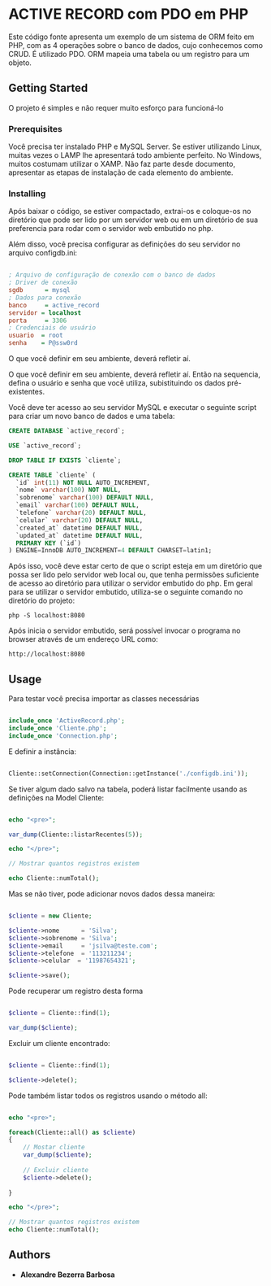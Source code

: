 # ACTIVE RECORD com PDO em PHP

Este código fonte apresenta um exemplo de um sistema de ORM feito em PHP, com as 4 operações sobre o banco de dados, cujo conhecemos como CRUD. É utilizado PDO. ORM mapeia uma tabela ou um registro para um objeto.

## Getting Started

O projeto é simples e não requer muito esforço para funcioná-lo

### Prerequisites

Você precisa ter instalado PHP e MySQL Server. Se estiver utilizando Linux, muitas vezes o LAMP lhe apresentará todo ambiente perfeito. No Windows, muitos costumam utilizar o XAMP.
Não faz parte desde documento, apresentar as etapas de instalação de cada elemento do ambiente.

### Installing

Após baixar o código, se estiver compactado, extrai-os e coloque-os no diretório que pode ser lido por um servidor web ou em um diretório de sua preferencia para rodar com o servidor web embutido no php. 

Além disso, você precisa configurar as definições do seu servidor no arquivo configdb.ini:

```ini

; Arquivo de configuração de conexão com o banco de dados
; Driver de conexão
sgdb      = mysql
; Dados para conexão
banco     = active_record
servidor = localhost
porta     = 3306
; Credenciais de usuário
usuario  = root
senha    = P@ssw0rd

```

O que você definir em seu ambiente, deverá refletir aí.


O que você definir em seu ambiente, deverá refletir aí. Então na sequencia, defina o usuário e senha que você utiliza, subistituindo os dados pré-existentes.

Você deve ter acesso ao seu servidor MySQL e executar o seguinte script para criar um novo banco de dados e uma tabela:

```sql
CREATE DATABASE `active_record`;

USE `active_record`;

DROP TABLE IF EXISTS `cliente`;

CREATE TABLE `cliente` (
  `id` int(11) NOT NULL AUTO_INCREMENT,
  `nome` varchar(100) NOT NULL,
  `sobrenome` varchar(100) DEFAULT NULL,
  `email` varchar(100) DEFAULT NULL,
  `telefone` varchar(20) DEFAULT NULL,
  `celular` varchar(20) DEFAULT NULL,
  `created_at` datetime DEFAULT NULL,
  `updated_at` datetime DEFAULT NULL,
  PRIMARY KEY (`id`)
) ENGINE=InnoDB AUTO_INCREMENT=4 DEFAULT CHARSET=latin1;
```


Após isso, você deve estar certo de que o script esteja em um diretório que possa ser lido pelo servidor web local ou, que tenha permissões suficiente de acesso ao diretório para utilizar o servidor embutido do php. 
Em geral para se utilizar o servidor embutido, utiliza-se o seguinte comando no diretório do projeto:

```
php -S localhost:8080

```

Após inicia o servidor embutido, será possível invocar o programa no browser através de um endereço URL como:

```
http://localhost:8080

```

## Usage

Para testar você precisa importar as classes necessárias

```php

include_once 'ActiveRecord.php';
include_once 'Cliente.php';
include_once 'Connection.php';

```

E definir a instância:

```php

Cliente::setConnection(Connection::getInstance('./configdb.ini'));

```

Se tiver algum dado salvo na tabela, poderá listar facilmente usando as definições na Model Cliente:

```php

echo "<pre>";

var_dump(Cliente::listarRecentes(5));

echo "</pre>";

// Mostrar quantos registros existem

echo Cliente::numTotal();

```

Mas se não tiver, pode adicionar novos dados dessa maneira:

```php

$cliente = new Cliente;

$cliente->nome      = 'Silva';
$cliente->sobrenome = 'Silva';
$cliente->email     = 'jsilva@teste.com';
$cliente->telefone  = '113211234';
$cliente->celular  = '11987654321';

$cliente->save();

```

Pode recuperar um registro desta forma

```php

$cliente = Cliente::find(1);

var_dump($cliente);

```

Excluir um cliente encontrado:

```php

$cliente = Cliente::find(1);

$cliente->delete();

```

Pode também listar todos os registros usando o método all:


```php

echo "<pre>";

foreach(Cliente::all() as $cliente)
{
    // Mostar cliente
    var_dump($cliente);
    
    // Excluir cliente
    $cliente->delete();
	
}

echo "</pre>";

// Mostrar quantos registros existem
echo Cliente::numTotal();

```


## Authors

* **Alexandre Bezerra Barbosa**
